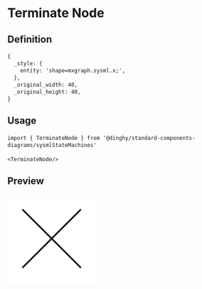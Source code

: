 # Terminate Node

## Definition

```
{
  _style: { 
    entity: 'shape=mxgraph.sysml.x;',
  },
  _original_width: 40,
  _original_height: 40,
}
```

## Usage

```
import { TerminateNode } from '@dinghy/standard-components-diagrams/sysmlStateMachines'

<TerminateNode/>
```

## Preview

<img src="./terminate-node.png" width="200"/>
